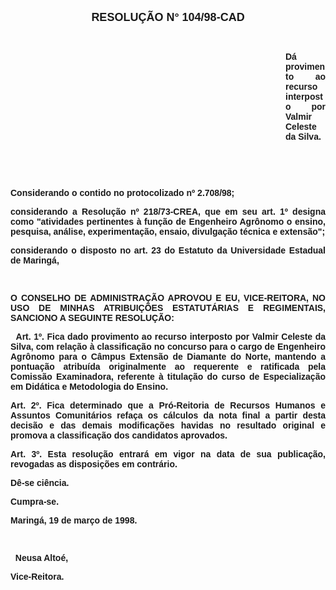 <BODY LINK="#0000ff" VLINK="#800080">

<B><FONT FACE="Arial" SIZE=4><P ALIGN="CENTER">RESOLU&Ccedil;&Atilde;O N° 104/98-CAD</P>
</FONT><FONT FACE="Arial"><P ALIGN="JUSTIFY">&nbsp;&nbsp;</P><DIR>
<DIR>
<DIR>
<DIR>
<DIR>
<DIR>
<DIR>
<DIR>
<DIR>
<DIR>
<DIR>

<P ALIGN="JUSTIFY">D&aacute; provimento ao recurso interposto por Valmir Celeste da Silva.</P>
</B><P ALIGN="JUSTIFY">&nbsp;</P>
<P ALIGN="JUSTIFY">&nbsp;</P></DIR>
</DIR>
</DIR>
</DIR>
</DIR>
</DIR>
</DIR>
</DIR>
</DIR>
</DIR>
</DIR>

<P ALIGN="JUSTIFY">&#9;Considerando o contido no <B>protocolizado nº 2.708/98</B>;</P>
<P ALIGN="JUSTIFY">&#9;considerando a Resolu&ccedil;&atilde;o nº 218/73-CREA, que em seu art. 1º designa como "atividades pertinentes &agrave; fun&ccedil;&atilde;o de Engenheiro Agr&ocirc;nomo o ensino, pesquisa, an&aacute;lise, experimenta&ccedil;&atilde;o, ensaio, divulga&ccedil;&atilde;o t&eacute;cnica e extens&atilde;o";</P>
<B><P ALIGN="JUSTIFY">&#9;</B>considerando o disposto no art. 23 do Estatuto da Universidade Estadual de Maring&aacute;,</P>
<P ALIGN="JUSTIFY">&nbsp;</P>
<B><P ALIGN="JUSTIFY">O CONSELHO DE ADMINISTRA&Ccedil;&Atilde;O APROVOU E EU, VICE-REITORA, NO USO DE MINHAS ATRIBUI&Ccedil;&Otilde;ES ESTATUT&Aacute;RIAS E REGIMENTAIS, SANCIONO A SEGUINTE RESOLU&Ccedil;&Atilde;O:</P>
<P ALIGN="JUSTIFY">&nbsp;&#9;Art. 1º. </B>Fica dado provimento ao recurso interposto por <B>Valmir Celeste da Silva</B>, com rela&ccedil;&atilde;o &agrave; classifica&ccedil;&atilde;o no concurso para o cargo de Engenheiro Agr&ocirc;nomo para o C&acirc;mpus Extens&atilde;o de Diamante do Norte, mantendo a pontua&ccedil;&atilde;o atribu&iacute;da originalmente ao requerente e ratificada pela Comiss&atilde;o Examinadora, referente &agrave; titula&ccedil;&atilde;o do curso de Especializa&ccedil;&atilde;o em Did&aacute;tica e Metodologia do Ensino.</P>
<P ALIGN="JUSTIFY">&#9;<B>Art. 2º.</B> Fica determinado que a Pr&oacute;-Reitoria de Recursos Humanos e Assuntos Comunit&aacute;rios refa&ccedil;a os c&aacute;lculos da nota final a partir desta decis&atilde;o e das demais modifica&ccedil;&otilde;es havidas no resultado original e promova a classifica&ccedil;&atilde;o dos candidatos aprovados.</P>
<P ALIGN="JUSTIFY">&#9;<B>Art. 3º.</B> Esta resolu&ccedil;&atilde;o entrar&aacute; em vigor na data de sua publica&ccedil;&atilde;o, revogadas as disposi&ccedil;&otilde;es em contr&aacute;rio.</P>
<P ALIGN="JUSTIFY">&#9;D&ecirc;-se ci&ecirc;ncia.</P>
<P ALIGN="JUSTIFY">&#9;Cumpra-se.</P>
<P ALIGN="JUSTIFY">&#9;&#9;&#9;&#9;&#9;&#9;Maring&aacute;, 19 de mar&ccedil;o de 1998.</P>
<P ALIGN="JUSTIFY">&nbsp;</P>
<P ALIGN="JUSTIFY">&nbsp;&#9;&#9;&#9;&#9;&#9;&#9;Neusa Alto&eacute;,</P>
<P ALIGN="JUSTIFY">&#9;&#9;&#9;&#9;&#9;&#9;<B>Vice-Reitora.</P></B></FONT></BODY>
